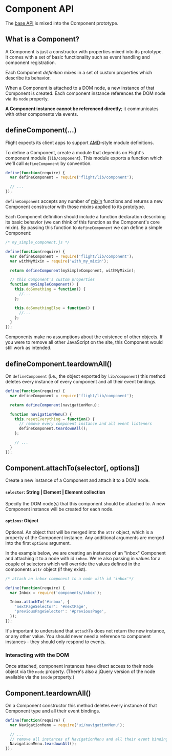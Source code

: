 # Component API

The [base API](base_api.md) is mixed into the Component prototype.

## What is a Component?

A Component is just a constructor with properties mixed into its prototype. It
comes with a set of basic functionality such as event handling and component
registration.

Each Component _definition_ mixes in a set of custom properties which describe
its behavior.

When a Component is attached to a DOM node, a new instance of that Component is
created. Each component instance references the DOM node via its `node`
property.

**A Component instance cannot be referenced directly**; it communicates with
other components via events.

## defineComponent(...)

Flight expects its client apps to support
[AMD](https://github.com/amdjs/amdjs-api/wiki/AMD)-style module definitions.

To define a Component, create a module that depends on Flight's component
module (`lib/component`). This module exports a function which we'll call
`defineComponent` by convention.

```js
define(function(require) {
  var defineComponent = require('flight/lib/component');

  // ...
});
```

`defineComponent` accepts any number of [mixin](mixin_api.md) functions and returns
a new Component constructor with those mixins applied to its prototype.

Each Component definition should include a function declaration describing its
basic behavior (we can think of this function as the Component's core mixin).
By passing this function to `defineComponent` we can define a simple
Component:

```js
/* my_simple_component.js */

define(function(require) {
  var defineComponent = require('flight/lib/component');
  var withMyMixin = require('with_my_mixin');

  return defineComponent(mySimpleComponent, withMyMixin);

  // this Component's custom properties
  function mySimpleComponent() {
    this.doSomething = function() {
      //...
    };

    this.doSomethingElse = function() {
      //...
    };
  }
});
```

Components make no assumptions about the existence of other objects. If you
were to remove all other JavaScript on the site, this Component would still
work as intended.

## defineComponent.teardownAll()

On `defineComponent` (i.e., the object exported by `lib/component`) this
method deletes every instance of every component and all their event
bindings.

```js
define(function(require) {
  var defineComponent = require('flight/lib/component');

  return defineComponent(navigationMenu);

  function navigationMenu() {
    this.resetEverything = function() {
      // remove every component instance and all event listeners
      defineComponent.teardownAll();
    };

    // ...
  }
});
```

## Component.attachTo(selector[, options])

Create a new instance of a Component and attach it to a DOM node.

#### `selector`: String | Element | Element collection

Specify the DOM node(s) that this component should be attached to. A new
Component instance will be created for each node.

#### `options`: Object

Optional. An object that will be merged into the `attr` object, which is a
property of the Component instance. Any additional arguments are merged into
the first `options` argument.

In the example below, we are creating an instance of an "inbox" Component and
attaching it to a node with id `inbox`. We're also passing in values for a
couple of selectors which will override the values defined in the components
`attr` object (if they exist).

```js
/* attach an inbox component to a node with id 'inbox'*/

define(function(require) {
  var Inbox = require('components/inbox');

  Inbox.attachTo('#inbox', {
    'nextPageSelector': '#nextPage',
    'previousPageSelector': '#previousPage',
  });
});
```

It's important to understand that `attachTo` does not return the new instance,
or any other value. You should never need a reference to component instances -
they should only respond to events.

### Interacting with the DOM

Once attached, component instances have direct access to their node object via
the `node` property. (There's also a jQuery version of the node available via
the `$node` property.)

## Component.teardownAll()

On a Component constructor this method deletes every instance of that Component
type and all their event bindings.

```js
define(function(require) {
  var NavigationMenu = require('ui/navigationMenu');

  // ...
  // remove all instances of NavigationMenu and all their event bindings
  NavigationMenu.teardownAll();
});
```
